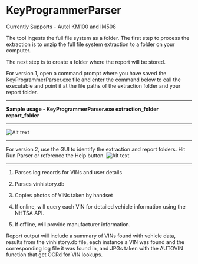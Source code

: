 # KeyProgrammerParser

Currently Supports - Autel KM100 and IM508

The tool ingests the full file system as a folder.  The first step to process the extraction is to unzip the full file system extraction to a folder on your computer. 

The next step is to create a folder where the report will be stored.

For version 1, open a command prompt where you have saved the KeyProgrammerParser.exe file and enter the command below to call the executable and point it at the file paths of the extraction folder and your report folder.

---
<b>Sample usage - KeyProgrammerParser.exe extraction_folder report_folder</b>

---
![Alt text](https://github.com/user-attachments/assets/7eaba52f-d857-4391-a04c-92b200b6956c)

---
For version 2, use the GUI to identify the extraction and report folders.  Hit Run Parser or reference the Help button.
![Alt text](https://github.com/user-attachments/assets/f0639d20-5f66-4810-9301-8b48af21fece)

---

1.  Parses log records for VINs and user details

2.  Parses vinhistory.db

3.  Copies photos of VINs taken by handset

4.  If online, will query each VIN for detailed vehicle information using the NHTSA API.

5.  If offline, will provide manufacturer information. 


Report output will include a summary of VINs found with vehicle data, results from the vinhistory.db file, each instance a VIN was found and the corresponding log file it was found in, and JPGs taken with the AUTOVIN function that get OCRd for VIN lookups.
